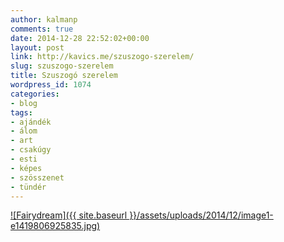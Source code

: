 ```yaml
---
author: kalmanp
comments: true
date: 2014-12-28 22:52:02+00:00
layout: post
link: http://kavics.me/szuszogo-szerelem/
slug: szuszogo-szerelem
title: Szuszogó szerelem
wordpress_id: 1074
categories:
- blog
tags:
- ajándék
- álom
- art
- csakúgy
- esti
- képes
- szösszenet
- tündér
---
```


[![Fairydream]({{ site.baseurl }}/assets/uploads/2014/12/image1-e1419806925835.jpg)](https://farm8.staticflickr.com/7465/16132191245_6bc7ca7c71_o.jpg)
